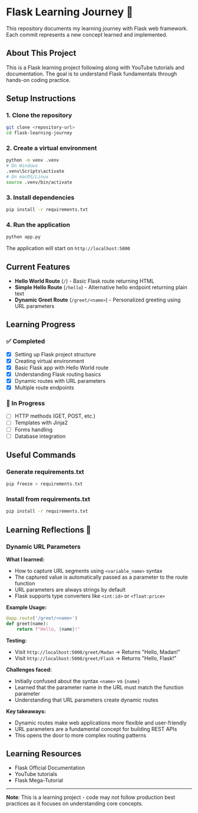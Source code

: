 # Flask Learning Journey 🚀

This repository documents my learning journey with Flask web framework. Each commit represents a new concept learned and implemented.

## About This Project

This is a Flask learning project following along with YouTube tutorials and documentation. The goal is to understand Flask fundamentals through hands-on coding practice.

## Setup Instructions

### 1. Clone the repository
```bash
git clone <repository-url>
cd flask-learning-journey
```

### 2. Create a virtual environment
```bash
python -m venv .venv
# On Windows
.venv\Scripts\activate
# On macOS/Linux
source .venv/bin/activate
```

### 3. Install dependencies
```bash
pip install -r requirements.txt
```

### 4. Run the application
```bash
python app.py
```

The application will start on `http://localhost:5000`

## Current Features

- **Hello World Route** (`/`) - Basic Flask route returning HTML
- **Simple Hello Route** (`/hello`) - Alternative hello endpoint returning plain text
- **Dynamic Greet Route** (`/greet/<name>`) - Personalized greeting using URL parameters

## Learning Progress

### ✅ Completed
- [x] Setting up Flask project structure
- [x] Creating virtual environment
- [x] Basic Flask app with Hello World route
- [x] Understanding Flask routing basics
- [x] Dynamic routes with URL parameters
- [x] Multiple route endpoints

### 🔄 In Progress
- [ ] HTTP methods (GET, POST, etc.)
- [ ] Templates with Jinja2
- [ ] Forms handling
- [ ] Database integration

## Useful Commands

### Generate requirements.txt
```bash
pip freeze > requirements.txt
```

### Install from requirements.txt
```bash
pip install -r requirements.txt
```

## Learning Reflections 📝

### Dynamic URL Parameters
**What I learned:**
- How to capture URL segments using `<variable_name>` syntax
- The captured value is automatically passed as a parameter to the route function
- URL parameters are always strings by default
- Flask supports type converters like `<int:id>` or `<float:price>`

**Example Usage:**
```python
@app.route('/greet/<name>')
def greet(name):
    return f"Hello, {name}!"
```

**Testing:**
- Visit `http://localhost:5000/greet/Madan` → Returns "Hello, Madan!"
- Visit `http://localhost:5000/greet/Flask` → Returns "Hello, Flask!"

**Challenges faced:**
- Initially confused about the syntax `<name>` vs `{name}`
- Learned that the parameter name in the URL must match the function parameter
- Understanding that URL parameters create dynamic routes

**Key takeaways:**
- Dynamic routes make web applications more flexible and user-friendly
- URL parameters are a fundamental concept for building REST APIs
- This opens the door to more complex routing patterns

## Learning Resources

- Flask Official Documentation
- YouTube tutorials
- Flask Mega-Tutorial

---
**Note**: This is a learning project - code may not follow production best practices as it focuses on understanding core concepts.

